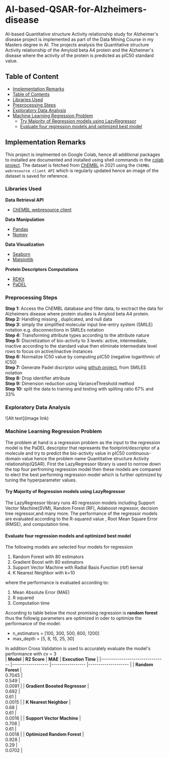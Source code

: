 # AI-based-QSAR-for-Alzheimers-disease
AI-based Quantitative structure Activity relationship study for Alzheimer's disease project is implemented as part of the Data Mining Course in my Masters degree in AI.
The projects analysis the Quantitative structure Activity relationship of the Amyloid beta A4 protein and the Alzheimer's disease where the activity of the protein is
predicted as pIC50 standard value.

## Table of Content
- [Implementation Remarks](#implementation-remarks)
- [Table of Contents](#table-of-contents)
- [Libraries Used](#libraries-used)
- [Preprocessing Steps](#preprocessing-steps)
- [Exploratory Data Analysis](#exploratory-data-analysis)
- [Machine Learning Regression Problem](#machine-learning-regression-problem)
  * [Try Majority of Regression models using LazyRegressor](#try-majority-of-regression-models-using-lazyRegressor)
  * [Evaluate four regression models and optimized best model](#evaluate-four-regression-models-and-optimized-best-model)

## Implementation Remarks
This project is implmented on Google Colab, hence all additional packages to installed are documented and installed using shell commands in the [colab project](https://colab.research.google.com/drive/1UWrWKShhioxFjCvmLoFM8qMjxZ5lJMIO?usp=sharing). The dataset is fetched from [ChEMBL](https://www.ebi.ac.uk/chembl/) in 2021 using the `ChEMBL webresource client API` which is regularly updated
hence an image of the dataset is saved for reference.

### Libraries Used
**Data Retrieval API** 
* [ChEMBL webresource client](https://github.com/chembl/chembl_webresource_client) </ul>

**Data Manipulation**
* [Pandas](https://github.com/pandas-dev/pandas)
* [Numpy](https://github.com/numpy/numpy)</ul>

**Data Visualization**
* [Seaborn](https://github.com/mwaskom/seaborn)
* [Matplotlib](https://github.com/matplotlib/matplotlib)</ul>

**Protein Descriptors Computations**
* [RDKit](https://github.com/rdkit/rdkit)
* [PaDEL](https://github.com/dataprofessor/bioinformatics)</ul>


### Preprocessing Steps
**Step 1:** Access the ChEMBL database and filter data, to exctract the data for Alzheimers disease where protein studies is Amyloid beta A4 protein.
<br>**Step 2:** Handling missing , duplicated, and null data
<br>**Step 3:** simply the  simplified molecular input line-entry system (SMILE) notation e.g. disconnections in SMILEs notation
<br>**Step 4:** Transforming attribute types according to the attribute nature
<br>**Step 5:** Discretization of bio-activity to 3 levels: active, intermediate, inactive according to the standard value then eliminate intermediate level rows to focus on active/inactive instances
<br>**Step 6:** Normalize IC50 value by computing pIC50 (negative logarithmic of IC50)
<br>**Step 7:** Generate Padel discriptor using [githuh project](https://github.com/dataprofessor/bioinformatics), from SMILES notation 
<br>**Step 8:** Drop identifier attribute
<br>**Step 9:** Dimension reduction using VarianceThreshold method
<br>**Step 10:** split the data to training and testing with spliting ratio 67% and 33%

### Exploratory Data Analysis
![Alt text](image link)

### Machine Learning Regression Problem
The problem at hand is a regression problem as the input to the regression model is the PaDEL descriptor that represents the footprint/descriptor of a molecule and try to predict the bio-activity value in pIC50 continuous-domain value hence the problem name Quantitative structure Activity relationship(QSAR). First the LazyRegressor library is used to norrow down the top four perfroming regression model then these models are compared to elect the best performing regression model which is further optimized by tuning the hyperparameter values.

#### Try Majority of Regression models using LazyRegressor
The LazyRegressor library runs 40 regression models including Support Vector Machine(SVM), Random Forest (RF), Adaboost regressor, decision tree regressor,and many more. The performance of the regressor models are evaluated according to the R-squared value , Root Mean Square Error (RMSE), and computation time.

#### Evaluate four regression models and optimized best model
The following models are selected four models for regression
1. Random Forest with 80 estimators
2. Gradient Boost with 80 estimators
3. Support Vector Machine with Radial Basis Function (rbf) kernal
4. K Nearest Neighbor with k=10</ul>

where the performance is evaluated according to:
1. Mean Absolute Error (MAE)
2. R squared
3. Computation time</ul>

According to table below the most promising regression is **random forest** thus the followig parameters are optimized in oder to optimize the performance of the model:
- n_estimators = \[100, 300, 500, 800, 1200\]
- max_depth = \[5, 8, 15, 25, 30\] </ul>

In addition Cross Validation is used to accurately evaluate the model's performance with cv = 3
<br>
| **Model**                      	| **R2 Score**     	| **MAE**         	| **Execution Time** 	|
|--------------------------------	|------------------	|-----------------	|--------------------	|
| **Random Forest**              	|    <br>0.7045    	|    <br>0.549    	|    <br>0.0091      	|
| **Gradient Boosted Regressor** 	|    <br>0.692     	|    <br>0.61     	|    <br>0.0015      	|
| **K Nearest Neighbor**         	|    <br>0.68      	|    <br>0.61     	|    <br>0.0016      	|
| **Support Vector Machine**     	|    <br>0.708     	|    <br>0.61     	|    <br>0.0018      	|
| **Optimized Random Forest**    	|    <br>0.928     	|    <br>0.29     	|    <br>0.0702      	|
